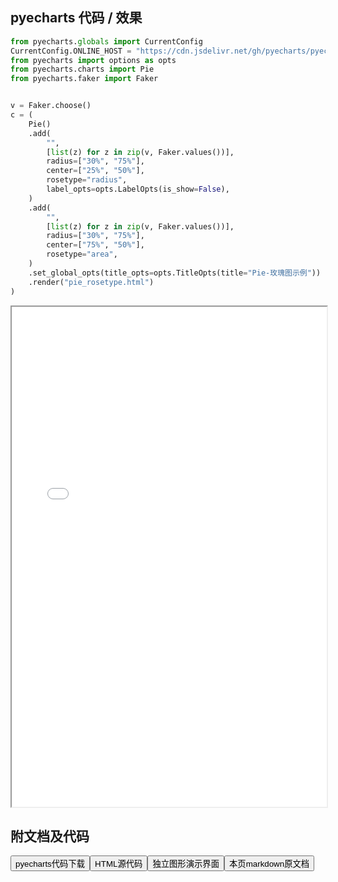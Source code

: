 
## pyecharts 代码 / 效果

```python
from pyecharts.globals import CurrentConfig
CurrentConfig.ONLINE_HOST = "https://cdn.jsdelivr.net/gh/pyecharts/pyecharts-assets@latest/assets/"
from pyecharts import options as opts
from pyecharts.charts import Pie
from pyecharts.faker import Faker


v = Faker.choose()
c = (
    Pie()
    .add(
        "",
        [list(z) for z in zip(v, Faker.values())],
        radius=["30%", "75%"],
        center=["25%", "50%"],
        rosetype="radius",
        label_opts=opts.LabelOpts(is_show=False),
    )
    .add(
        "",
        [list(z) for z in zip(v, Faker.values())],
        radius=["30%", "75%"],
        center=["75%", "50%"],
        rosetype="area",
    )
    .set_global_opts(title_opts=opts.TitleOpts(title="Pie-玫瑰图示例"))
    .render("pie_rosetype.html")
)

```

<iframe width="100%" height="800px" src="/pyecharts/Pie/pie_rosetype.html"></iframe>

## 附文档及代码

<a href="https://cdn.jsdelivr.net/gh/wfy-belief/python/docs/pyecharts/Pie/pie_rosetype.py"><button class="mybutton">pyecharts代码下载</button></a><a href="https://cdn.jsdelivr.net/gh/wfy-belief/python/docs/pyecharts/Pie/pie_rosetype.html"><button class="mybutton">HTML源代码</button></a><a href="https://python.wfyblog.cn/pyecharts/Pie/pie_rosetype.html"><button class="mybutton">独立图形演示界面</button></a><a href="https://cdn.jsdelivr.net/gh/wfy-belief/python/docs/pyecharts/Pie/pie_rosetype.md"><button class="mybutton">本页markdown原文档</button></a>